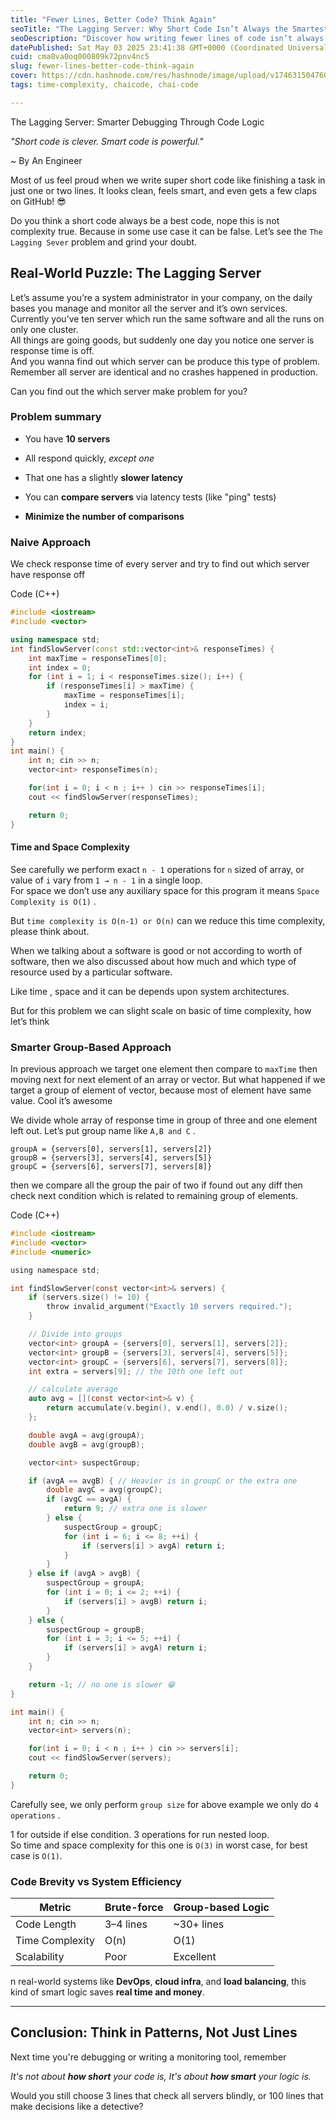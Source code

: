 ```yaml
---
title: "Fewer Lines, Better Code? Think Again"
seoTitle: "The Lagging Server: Why Short Code Isn’t Always the Smartest Code"
seoDescription: "Discover how writing fewer lines of code isn’t always the best choice. In this real-world debugging scenario The Lagging Server  we explore smart logic,"
datePublished: Sat May 03 2025 23:41:38 GMT+0000 (Coordinated Universal Time)
cuid: cma8va0oq000809k72pnv4nc5
slug: fewer-lines-better-code-think-again
cover: https://cdn.hashnode.com/res/hashnode/image/upload/v1746315047604/7832c164-060e-4ea7-a75d-d2ad9a76822c.png
tags: time-complexity, chaicode, chai-code

---
```


The Lagging Server: Smarter Debugging Through Code Logic

*"Short code is clever. Smart code is powerful."*

~ By An Engineer

Most of us feel proud when we write super short code like finishing a task in just one or two lines. It looks clean, feels smart, and even gets a few claps on GitHub! 😎

Do you think a short code always be a best code, nope this is not complexity true. Because in some use case it can be false. Let’s see the `The Lagging Sever` problem and grind your doubt.

## Real-World Puzzle: The Lagging Server

Let’s assume you’re a system administrator in your company, on the daily bases you manage and monitor all the server and it’s own services.  
Currently you’ve ten server which run the same software and all the runs on only one cluster.  
All things are going goods, but suddenly one day you notice one server is response time is off.  
And you wanna find out which server can be produce this type of problem.  
Remember all server are identical and no crashes happened in production.  
  
Can you find out the which server make problem for you?  

### Problem summary

* You have **10 servers**
    
* All respond quickly, *except one*
    
* That one has a slightly **slower latency**
    
* You can **compare servers** via latency tests (like "ping" tests)
    
* **Minimize the number of comparisons**
    

### Naive Approach

We check response time of every server and try to find out which server have response off  
  
Code (C++)

```cpp
#include <iostream>
#include <vector>

using namespace std;
int findSlowServer(const std::vector<int>& responseTimes) {
    int maxTime = responseTimes[0];
    int index = 0;
    for (int i = 1; i < responseTimes.size(); i++) {
        if (responseTimes[i] > maxTime) {
            maxTime = responseTimes[i];
            index = i;
        }
    }
    return index;
}
int main() {
    int n; cin >> n;
    vector<int> responseTimes(n);

    for(int i = 0; i < n ; i++ ) cin >> responseTimes[i];
    cout << findSlowServer(responseTimes);

    return 0;
}
```

#### Time and Space Complexity

See carefully we perform exact `n - 1` operations for `n` sized of array, or value of `i` vary from `1 → n - 1` in a single loop.  
For space we don’t use any auxiliary space for this program it means `Space Complexity is O(1)` .

But `time complexity is O(n-1) or O(n)` can we reduce this time complexity, please think about.  
  
  
When we talking about a software is good or not according to worth of software, then we also discussed about how much and which type of resource used by a particular software.  
  
Like time , space and it can be depends upon system architectures.  
  
But for this problem we can slight scale on basic of time complexity, how let’s think

### Smarter Group-Based Approach

In previous approach we target one element then compare to `maxTime` then moving next for next element of an array or vector. But what happened if we target a group of element of vector, because most of element have same value. Cool it’s awesome

We divide whole array of response time in group of three and one element left out. Let’s put group name like `A,B and C` .

```plaintext
groupA = {servers[0], servers[1], servers[2]}
groupB = {servers[3], servers[4], servers[5]}
groupC = {servers[6], servers[7], servers[8]}
```

then we compare all the group the pair of two if found out any diff then check next condition which is related to remaining group of elements.

Code (C++)

```c
#include <iostream>
#include <vector>
#include <numeric>

using namespace std;

int findSlowServer(const vector<int>& servers) {
    if (servers.size() != 10) {
        throw invalid_argument("Exactly 10 servers required.");
    }

    // Divide into groups
    vector<int> groupA = {servers[0], servers[1], servers[2]};
    vector<int> groupB = {servers[3], servers[4], servers[5]};
    vector<int> groupC = {servers[6], servers[7], servers[8]};
    int extra = servers[9]; // the 10th one left out

    // calculate average
    auto avg = [](const vector<int>& v) {
        return accumulate(v.begin(), v.end(), 0.0) / v.size();
    };

    double avgA = avg(groupA);
    double avgB = avg(groupB);

    vector<int> suspectGroup;

    if (avgA == avgB) { // Heavier is in groupC or the extra one
        double avgC = avg(groupC);
        if (avgC == avgA) {
            return 9; // extra one is slower
        } else {
            suspectGroup = groupC;
            for (int i = 6; i <= 8; ++i) {
                if (servers[i] > avgA) return i;
            }
        }
    } else if (avgA > avgB) {
        suspectGroup = groupA;
        for (int i = 0; i <= 2; ++i) {
            if (servers[i] > avgB) return i;
        }
    } else {
        suspectGroup = groupB;
        for (int i = 3; i <= 5; ++i) {
            if (servers[i] > avgA) return i;
        }
    }

    return -1; // no one is slower 😁
}

int main() {
    int n; cin >> n;
    vector<int> servers(n);

    for(int i = 0; i < n ; i++ ) cin >> servers[i];
    cout << findSlowServer(servers);

    return 0;
}
```

Carefully see, we only perform `group size` for above example we only do `4 operations` .

1 for outside if else condition. 3 operations for run nested loop.  
So time and space complexity for this one is `O(3)` in worst case, for best case is `O(1)`.

### Code Brevity vs System Efficiency

| Metric | Brute-force | Group-based Logic |
| --- | --- | --- |
| Code Length | 3–4 lines | ~30+ lines |
| Time Complexity | O(n) | O(1) |
| Scalability | Poor | Excellent |

n real-world systems like **DevOps**, **cloud infra**, and **load balancing**, this kind of smart logic saves **real time and money**.

---

## Conclusion: Think in Patterns, Not Just Lines

Next time you're debugging or writing a monitoring tool, remember

*It's not about* ***how short*** *your code is, It's about* ***how smart*** *your logic is.*

Would you still choose 3 lines that check all servers blindly, or 100 lines that make decisions like a detective?
